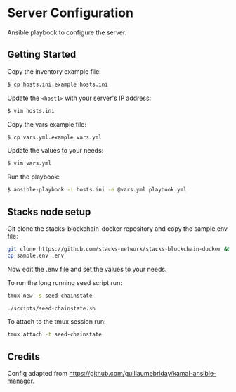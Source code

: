 # Server Configuration

Ansible playbook to configure the server.

## Getting Started

Copy the inventory example file:

```bash
$ cp hosts.ini.example hosts.ini
```

Update the `<host1>` with your server's IP address:

```bash
$ vim hosts.ini
```

Copy the vars example file:

```bash
$ cp vars.yml.example vars.yml
```

Update the values to your needs:

```bash
$ vim vars.yml
```

Run the playbook:

```bash
$ ansible-playbook -i hosts.ini -e @vars.yml playbook.yml
```

## Stacks node setup

Git clone the stacks-blockchain-docker repository and copy the sample.env file:

```bash
git clone https://github.com/stacks-network/stacks-blockchain-docker && cd stacks-blockchain-docker
cp sample.env .env
```

Now edit the .env file and set the values to your needs.

To run the long running seed script run:

```bash
tmux new -s seed-chainstate

./scripts/seed-chainstate.sh
```

To attach to the tmux session run:

```bash
tmux attach -t seed-chainstate
```

## Credits

Config adapted from https://github.com/guillaumebriday/kamal-ansible-manager.
